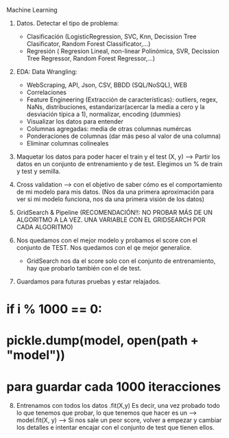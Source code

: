 Machine Learning 

1. Datos. Detectar el tipo de problema:
    - Clasificación (LogisticRegression, SVC, Knn, Decission Tree Clasificator, Random Forest Classificator,...)
    - Regresión ( Regresion Lineal, non-linear Polinómica, SVR, Decission Tree Regressor, Random Forest Regressor,...)

2. EDA: Data Wrangling:
    - WebScraping, API, Json, CSV, BBDD (SQL/NoSQL), WEB
    - Correlaciones
    - Feature Engineering (Extracción de características): outliers, regex, NaNs, distribuciones, estandarizar(acercar la media a cero y la desviación típica a 1), normalizar, encoding (dummies)
    - Visualizar los datos para entender
    - Columnas agregadas: media de otras columnas numércas
    - Ponderaciones de columnas (dar más peso al valor de una columna)
    - Eliminar columnas colineales

3. Maquetar los datos para poder hacer el train y el test (X, y) --> Partir los datos en un conjunto de entrenamiento y de test. Elegimos un % de train y test y semilla. 

4. Cross validation --> con el objetivo de saber cómo es el comportamiento de mi modelo para mis datos. (Nos da una primera aproximación para ver si mi modelo funciona, nos da una primera visión de los datos)

5. GridSearch & Pipeline (RECOMENDACIÓN!!: NO PROBAR MÁS DE UN ALGORITMO A LA VEZ. UNA VARIABLE CON EL GRIDSEARCH POR CADA ALGORITMO)

6. Nos quedamos con el mejor modelo y probamos el score con el conjunto de TEST. Nos quedamos con el qe mejor generalice.
    - GridSearch nos da el score solo con el conjunto de entrenamiento, hay que probarlo también con el de test. 

7. Guardamos para futuras pruebas y estar relajados. 

# if i % 1000 == 0:
#    pickle.dump(model, open(path + "model"))
# para guardar cada 1000 iteracciones

8. Entrenamos con todos los datos .fit(X,y)
Es decir, una vez probado todo lo que tenemos que probar, lo que tenemos que hacer es un --> model.fit(X, y) --> Si  nos sale un peor score, volver a empezar y cambiar los detalles e intentar encajar con el conjunto de test que tienen ellos. 




